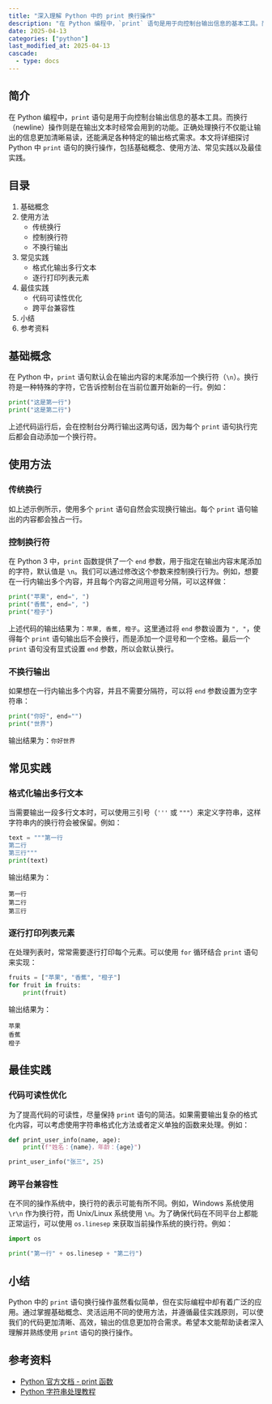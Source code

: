 ```yaml
---
title: "深入理解 Python 中的 print 换行操作"
description: "在 Python 编程中，`print` 语句是用于向控制台输出信息的基本工具。而换行（newline）操作则是在输出文本时经常会用到的功能。正确处理换行不仅能让输出的信息更加清晰易读，还能满足各种特定的输出格式需求。本文将详细探讨 Python 中 `print` 语句的换行操作，包括基础概念、使用方法、常见实践以及最佳实践。"
date: 2025-04-13
categories: ["python"]
last_modified_at: 2025-04-13
cascade:
  - type: docs
---
```



## 简介
在 Python 编程中，`print` 语句是用于向控制台输出信息的基本工具。而换行（newline）操作则是在输出文本时经常会用到的功能。正确处理换行不仅能让输出的信息更加清晰易读，还能满足各种特定的输出格式需求。本文将详细探讨 Python 中 `print` 语句的换行操作，包括基础概念、使用方法、常见实践以及最佳实践。

<!-- more -->
## 目录
1. 基础概念
2. 使用方法
    - 传统换行
    - 控制换行符
    - 不换行输出
3. 常见实践
    - 格式化输出多行文本
    - 逐行打印列表元素
4. 最佳实践
    - 代码可读性优化
    - 跨平台兼容性
5. 小结
6. 参考资料

## 基础概念
在 Python 中，`print` 语句默认会在输出内容的末尾添加一个换行符（`\n`）。换行符是一种特殊的字符，它告诉控制台在当前位置开始新的一行。例如：

```python
print("这是第一行")
print("这是第二行")
```

上述代码运行后，会在控制台分两行输出这两句话，因为每个 `print` 语句执行完后都会自动添加一个换行符。

## 使用方法

### 传统换行
如上述示例所示，使用多个 `print` 语句自然会实现换行输出。每个 `print` 语句输出的内容都会独占一行。

### 控制换行符
在 Python 3 中，`print` 函数提供了一个 `end` 参数，用于指定在输出内容末尾添加的字符，默认值是 `\n`。我们可以通过修改这个参数来控制换行行为。例如，想要在一行内输出多个内容，并且每个内容之间用逗号分隔，可以这样做：

```python
print("苹果", end=", ")
print("香蕉", end=", ")
print("橙子")
```

上述代码的输出结果为：`苹果, 香蕉, 橙子`。这里通过将 `end` 参数设置为 `", "`，使得每个 `print` 语句输出后不会换行，而是添加一个逗号和一个空格。最后一个 `print` 语句没有显式设置 `end` 参数，所以会默认换行。

### 不换行输出
如果想在一行内输出多个内容，并且不需要分隔符，可以将 `end` 参数设置为空字符串：

```python
print("你好", end="")
print("世界")
```

输出结果为：`你好世界`

## 常见实践

### 格式化输出多行文本
当需要输出一段多行文本时，可以使用三引号（`'''` 或 `"""`）来定义字符串，这样字符串内的换行符会被保留。例如：

```python
text = """第一行
第二行
第三行"""
print(text)
```

输出结果为：
```
第一行
第二行
第三行
```

### 逐行打印列表元素
在处理列表时，常常需要逐行打印每个元素。可以使用 `for` 循环结合 `print` 语句来实现：

```python
fruits = ["苹果", "香蕉", "橙子"]
for fruit in fruits:
    print(fruit)
```

输出结果为：
```
苹果
香蕉
橙子
```

## 最佳实践

### 代码可读性优化
为了提高代码的可读性，尽量保持 `print` 语句的简洁。如果需要输出复杂的格式化内容，可以考虑使用字符串格式化方法或者定义单独的函数来处理。例如：

```python
def print_user_info(name, age):
    print(f"姓名：{name}，年龄：{age}")

print_user_info("张三", 25)
```

### 跨平台兼容性
在不同的操作系统中，换行符的表示可能有所不同。例如，Windows 系统使用 `\r\n` 作为换行符，而 Unix/Linux 系统使用 `\n`。为了确保代码在不同平台上都能正常运行，可以使用 `os.linesep` 来获取当前操作系统的换行符。例如：

```python
import os

print("第一行" + os.linesep + "第二行")
```

## 小结
Python 中的 `print` 语句换行操作虽然看似简单，但在实际编程中却有着广泛的应用。通过掌握基础概念、灵活运用不同的使用方法，并遵循最佳实践原则，可以使我们的代码更加清晰、高效，输出的信息更加符合需求。希望本文能帮助读者深入理解并熟练使用 `print` 语句的换行操作。

## 参考资料
- [Python 官方文档 - print 函数](https://docs.python.org/3/library/functions.html#print)
- [Python 字符串处理教程](https://www.python.org/about/gettingstarted/)